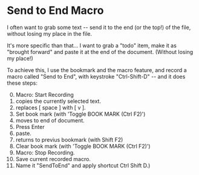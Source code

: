 # Send to End Macro

I often want to grab some text -- send it to the end (or the top!) of the file, without losing my place in the file.

It's more specific than that... I want to grab a "todo" item, make it as "brought forward" and paste it at the end of the document. (Without losing my place!)

To achieve this, I use the bookmark and the macro feature, and record a macro called "Send to End", with keystroke "Ctrl-Shift-D" -- and it does these steps:

0. Macro: Start Recording
1. copies the currently selected text.
2. replaces [ space ] with [ v ]. 
3. Set book mark (with 'Toggle BOOK MARK (Ctrl F2)')
4. moves to end of document. 
5. Press Enter
6. paste.
7. returns to previus bookmark (with Shift F2)
8. Clear book mark (with 'Toggle BOOK MARK (Ctrl F2)')
9. Macro: Stop Recording. 
10. Save current recorded macro. 
11. Name it "SendToEnd" and apply shortcut Ctrl Shift D.)

